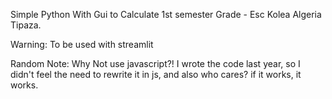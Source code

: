 Simple Python With Gui to Calculate 1st semester Grade - Esc Kolea Algeria Tipaza.

Warning: To be used with streamlit

Random Note: Why Not use javascript?! I wrote the code last year, so I didn't feel the need to rewrite it in js, and also who cares? if it works, it works.
